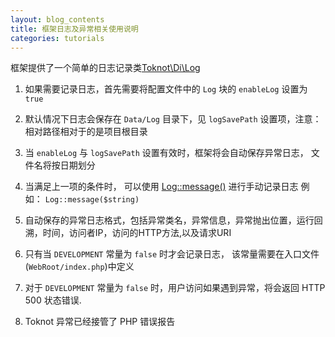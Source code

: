 ```yaml
---
layout: blog_contents
title: 框架日志及异常相关使用说明
categories: tutorials
---
```


框架提供了一个简单的日志记录类[Toknot\Di\Log](http://toknot.com/toknot/class-Toknot.Di.Log.html)

1. 如果需要记录日志，首先需要将配置文件中的 `Log` 块的 `enableLog` 设置为 `true`

2. 默认情况下日志会保存在 `Data/Log` 目录下，见 `logSavePath` 设置项，注意：相对路径相对于的是项目根目录

3. 当 `enableLog` 与 `logSavePath` 设置有效时，框架将会自动保存异常日志， 文件名将按日期划分

4. 当满足上一项的条件时， 可以使用 [Log::message()](http://toknot.com/toknot/class-Toknot.Di.Log.html#_message) 进行手动记录日志
   例如： `Log::message($string)`

5. 自动保存的异常日志格式，包括异常类名，异常信息，异常抛出位置，运行回溯，时间，访问者IP，访问的HTTP方法,以及请求URI

6. 只有当 `DEVELOPMENT` 常量为 `false` 时才会记录日志， 该常量需要在入口文件(`WebRoot/index.php`)中定义

7. 对于 `DEVELOPMENT` 常量为 `false` 时，用户访问如果遇到异常，将会返回 HTTP 500 状态错误.

8. Toknot 异常已经接管了 PHP 错误报告
